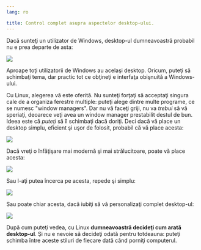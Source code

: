 ```yaml
---
lang: ro

title: Control complet asupra aspectelor desktop-ului.
---
```

Dacă sunteţi un utilizator de Windows, desktop-ul dumneavoastră
probabil nu e prea departe de asta:


<img src="Images/windows_vista.jpg" />

Aproape toţi utilizatorii de Windows au acelaşi desktop. Oricum, puteţi
să schimbaţi tema, dar practic tot ce obţineţi e interfaţa obişnuită a
Windows-ului.

Cu Linux, alegerea vă este oferită. Nu sunteţi forţaţi să acceptaţi
singura cale de a organiza ferestre multiple: puteţi alege dintre multe programe,
ce se numesc "window managers". Dar nu vă faceţi griji, nu va <i>trebui</i> să vă
speriaţi, deoarece veţi avea un window manager prestabilit destul de bun. Ideea este că
<i>puteţi</i> să îl schimbaţi dacă doriţi.
Deci dacă vă place un desktop simplu, eficient şi uşor de folosit,
probabil că vă place acesta:

<img src="Images/ubuntu.jpg"/>

Dacă vreţi o înfăţişare mai modernă şi mai strălucitoare, poate vă place
acesta:

<img src="Images/kde.png" />

Sau l-aţi putea încerca pe acesta, repede şi simplu:

<img src="Images/xfce.jpg" />

Sau poate chiar acesta, dacă iubiţi să vă personalizaţi complet desktop-ul:

<img src="Images/wm.jpg" />

După cum puteţi vedea, cu Linux <b>dumneavoastră decideţi cum arată
desktop-ul</b>. Şi nu e nevoie să decideţi odată pentru totdeauna:
puteţi schimba între aceste stiluri de fiecare dată când porniţi computerul.





